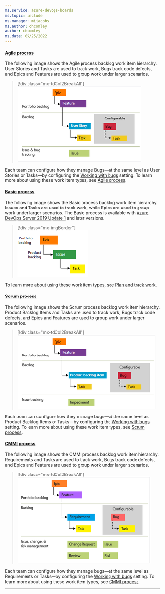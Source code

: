 ```yaml
---
ms.service: azure-devops-boards
ms.topic: include
ms.manager: mijacobs
ms.author: chcomley
author: chcomley
ms.date: 05/25/2022
---
```


#### [Agile process](#tab/agile-process) 

The following image shows the Agile process backlog work item hierarchy. User Stories and Tasks are used to track work, Bugs track code defects, and Epics and Features are used to group work under larger scenarios. 

> [!div class="mx-tdCol2BreakAll"]
> ![Conceptual image, Agile work item type.](../work-items/guidance/media/ALM_PT_Agile_WIT_Artifacts.png)  

Each team can configure how they manage Bugs&mdash;at the same level as User Stories or Tasks&mdash;by configuring the [Working with bugs](../../organizations/settings/show-bugs-on-backlog.md) setting. To learn more about using these work item types, see [Agile process](../work-items/guidance/agile-process.md).

#### [Basic process](#tab/basic-process) 

The following image shows the Basic process backlog work item hierarchy. Issues and Tasks are used to track work, while Epics are used to group work under larger scenarios. The Basic process is available with [Azure DevOps Server 2019 Update 1](https://go.microsoft.com/fwlink/?LinkId=2097609) and later versions. 

> [!div class="mx-imgBorder"]  
> ![Conceptual image, Basic work item types.](../get-started/media/about-boards/basic-process-epics-issues-tasks-2.png) 

To learn more about using these work item types, see [Plan and track work](../get-started/plan-track-work.md).

#### [Scrum process](#tab/scrum-process) 

The following image shows the Scrum process backlog work item hierarchy. Product Backlog Items and Tasks are used to track work, Bugs track code defects, and Epics and Features are used to group work under larger scenarios. 

> [!div class="mx-tdCol2BreakAll"]
> ![Conceptual image, Scrum work item types.](../work-items/guidance/media/ALM_PT_Scrum_WIT_Artifacts.png) 


Each team can configure how they manage bugs&mdash;at the same level as Product Backlog Items or Tasks&mdash;by configuring the [Working with bugs](../../organizations/settings/show-bugs-on-backlog.md) setting. To learn more about using these work item types, see [Scrum process](../work-items/guidance/scrum-process.md).  

#### [CMMI process](#tab/cmmi-process) 

The following image shows the CMMI process backlog work item hierarchy. Requirements and Tasks are used to track work, Bugs track code defects, and Epics and Features are used to group work under larger scenarios. 

> [!div class="mx-tdCol2BreakAll"]
> ![Conceptual image, CMMI work item types.](../work-items/guidance/media/ALM_PT_CMMI_WIT_Artifacts.png)  

Each team can configure how they manage bugs&mdash;at the same level as Requirements or Tasks&mdash;by configuring the [Working with bugs](../../organizations/settings/show-bugs-on-backlog.md) setting. To learn more about using these work item types, see [CMMI process](../work-items/guidance/cmmi-process.md). 

* * *